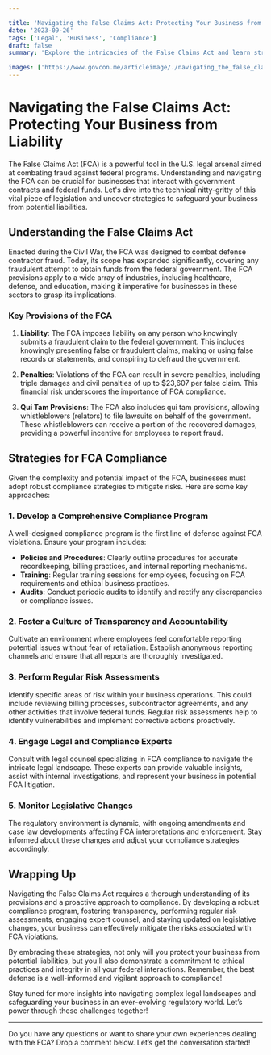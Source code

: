 ```yaml
---

title: 'Navigating the False Claims Act: Protecting Your Business from Liability'
date: '2023-09-26'
tags: ['Legal', 'Business', 'Compliance']
draft: false
summary: 'Explore the intricacies of the False Claims Act and learn strategies to protect your business from potential liabilities and legal pitfalls.'

images: ['https://www.govcon.me/articleimage/./navigating_the_false_claims_act_protecting_your_business_from_liability.webp']
---
```


# Navigating the False Claims Act: Protecting Your Business from Liability

The False Claims Act (FCA) is a powerful tool in the U.S. legal arsenal aimed at combating fraud against federal programs. Understanding and navigating the FCA can be crucial for businesses that interact with government contracts and federal funds. Let's dive into the technical nitty-gritty of this vital piece of legislation and uncover strategies to safeguard your business from potential liabilities.

## Understanding the False Claims Act

Enacted during the Civil War, the FCA was designed to combat defense contractor fraud. Today, its scope has expanded significantly, covering any fraudulent attempt to obtain funds from the federal government. The FCA provisions apply to a wide array of industries, including healthcare, defense, and education, making it imperative for businesses in these sectors to grasp its implications.

### Key Provisions of the FCA

1. **Liability**: The FCA imposes liability on any person who knowingly submits a fraudulent claim to the federal government. This includes knowingly presenting false or fraudulent claims, making or using false records or statements, and conspiring to defraud the government.
   
2. **Penalties**: Violations of the FCA can result in severe penalties, including triple damages and civil penalties of up to $23,607 per false claim. This financial risk underscores the importance of FCA compliance.

3. **Qui Tam Provisions**: The FCA also includes qui tam provisions, allowing whistleblowers (relators) to file lawsuits on behalf of the government. These whistleblowers can receive a portion of the recovered damages, providing a powerful incentive for employees to report fraud.

## Strategies for FCA Compliance

Given the complexity and potential impact of the FCA, businesses must adopt robust compliance strategies to mitigate risks. Here are some key approaches:

### 1. Develop a Comprehensive Compliance Program

A well-designed compliance program is the first line of defense against FCA violations. Ensure your program includes:

- **Policies and Procedures**: Clearly outline procedures for accurate recordkeeping, billing practices, and internal reporting mechanisms.
- **Training**: Regular training sessions for employees, focusing on FCA requirements and ethical business practices.
- **Audits**: Conduct periodic audits to identify and rectify any discrepancies or compliance issues.

### 2. Foster a Culture of Transparency and Accountability

Cultivate an environment where employees feel comfortable reporting potential issues without fear of retaliation. Establish anonymous reporting channels and ensure that all reports are thoroughly investigated.

### 3. Perform Regular Risk Assessments

Identify specific areas of risk within your business operations. This could include reviewing billing processes, subcontractor agreements, and any other activities that involve federal funds. Regular risk assessments help to identify vulnerabilities and implement corrective actions proactively.

### 4. Engage Legal and Compliance Experts

Consult with legal counsel specializing in FCA compliance to navigate the intricate legal landscape. These experts can provide valuable insights, assist with internal investigations, and represent your business in potential FCA litigation.

### 5. Monitor Legislative Changes

The regulatory environment is dynamic, with ongoing amendments and case law developments affecting FCA interpretations and enforcement. Stay informed about these changes and adjust your compliance strategies accordingly.

## Wrapping Up

Navigating the False Claims Act requires a thorough understanding of its provisions and a proactive approach to compliance. By developing a robust compliance program, fostering transparency, performing regular risk assessments, engaging expert counsel, and staying updated on legislative changes, your business can effectively mitigate the risks associated with FCA violations.

By embracing these strategies, not only will you protect your business from potential liabilities, but you'll also demonstrate a commitment to ethical practices and integrity in all your federal interactions. Remember, the best defense is a well-informed and vigilant approach to compliance!

Stay tuned for more insights into navigating complex legal landscapes and safeguarding your business in an ever-evolving regulatory world. Let’s power through these challenges together!

---

Do you have any questions or want to share your own experiences dealing with the FCA? Drop a comment below. Let’s get the conversation started!